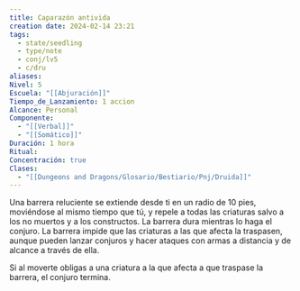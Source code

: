 ```yaml
---
title: Caparazón antivida
creation date: 2024-02-14 23:21
tags:
  - state/seedling
  - type/note
  - conj/lv5
  - c/dru
aliases: 
Nivel: 5
Escuela: "[[Abjuración]]"
Tiempo_de_Lanzamiento: 1 accion
Alcance: Personal
Componente:
  - "[[Verbal]]"
  - "[[Somático]]"
Duración: 1 hora
Ritual: 
Concentración: true
Clases:
  - "[[Dungeons and Dragons/Glosario/Bestiario/Pnj/Druida]]"
---
```

Una barrera reluciente se extiende desde ti en un radio de 10 pies, moviéndose al mismo tiempo que tú, y repele a todas las criaturas salvo a los no muertos y a los constructos. La barrera dura mientras lo haga el conjuro. La barrera impide que las criaturas a las que afecta la traspasen, aunque pueden lanzar conjuros y hacer ataques con armas a distancia y de alcance a través de ella.

Si al moverte obligas a una criatura a la que afecta a que traspase la barrera, el conjuro termina.
